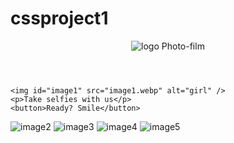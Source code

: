 # cssproject1

<!DOCTYPE html>
<html lang="en">
<head>
  <meta charset="UTF-8" />
  <meta name="viewport" content="width=device-width, initial-scale=1.0"/>
  <title>Photo-Film</title>
  <link rel="stylesheet" href="myproject.css" />
  <link rel="preconnect" href="https://fonts.googleapis.com" />
  <link rel="preconnect" href="https://fonts.gstatic.com" crossorigin />
  <link href="https://fonts.googleapis.com/css2?family=Cal+Sans&family=Single+Day&display=swap" rel="stylesheet" />
</head>
<body>
  <div id="main">
    <header id="heading">
      <img src="iam.webp" alt="logo" />
      Photo-film
    </header>

    <img id="image1" src="image1.webp" alt="girl" />
    <p>Take selfies with us</p>
    <button>Ready? Smile</button>
  </div>

  <div class="gallery">
    <img id="image2" src="https://media.istockphoto.com/id/1368797492/photo/cool-and-stylish-senior-old-woman-with-fashionable-clothes.jpg" alt="image2"/>
    <img id="image3" src="https://media.istockphoto.com/id/525211480/photo/pop-girl-portrait-wearing-weird-sunglasses-and-blue-wig.jpg" alt="image3"/>
    <img id="image4" src="https://media.istockphoto.com/id/526717904/vector/people-disco-dancing.jpg" alt="image4"/>
    <img id="image5" src="https://t3.ftcdn.net/jpg/01/25/14/32/360_F_125143294_JGXbNINpTJVkJbBCjD3Fkn36ytf33CQD.jpg" alt="image5"/>
  </div>
</body>
</html>
